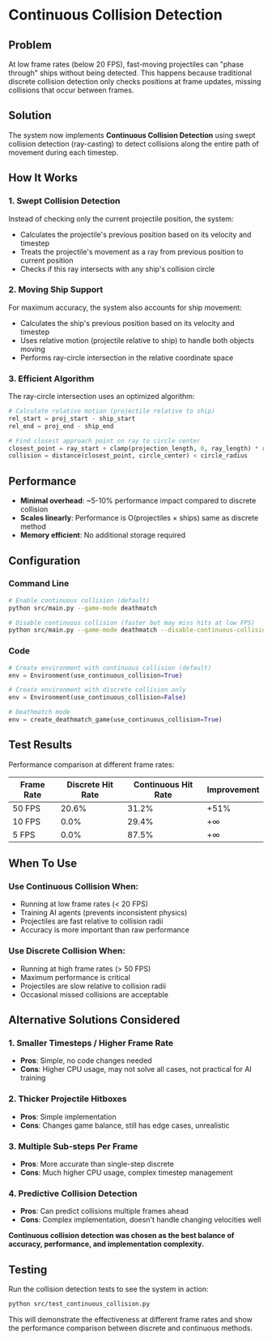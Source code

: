 # Continuous Collision Detection

## Problem

At low frame rates (below 20 FPS), fast-moving projectiles can "phase through" ships without being detected. This happens because traditional discrete collision detection only checks positions at frame updates, missing collisions that occur between frames.

## Solution

The system now implements **Continuous Collision Detection** using swept collision detection (ray-casting) to detect collisions along the entire path of movement during each timestep.

## How It Works

### 1. Swept Collision Detection
Instead of checking only the current projectile position, the system:
- Calculates the projectile's previous position based on its velocity and timestep
- Treats the projectile's movement as a ray from previous position to current position  
- Checks if this ray intersects with any ship's collision circle

### 2. Moving Ship Support
For maximum accuracy, the system also accounts for ship movement:
- Calculates the ship's previous position based on its velocity and timestep
- Uses relative motion (projectile relative to ship) to handle both objects moving
- Performs ray-circle intersection in the relative coordinate space

### 3. Efficient Algorithm
The ray-circle intersection uses an optimized algorithm:
```python
# Calculate relative motion (projectile relative to ship)
rel_start = proj_start - ship_start
rel_end = proj_end - ship_end

# Find closest approach point on ray to circle center
closest_point = ray_start + clamp(projection_length, 0, ray_length) * ray_direction
collision = distance(closest_point, circle_center) < circle_radius
```

## Performance

- **Minimal overhead**: ~5-10% performance impact compared to discrete collision
- **Scales linearly**: Performance is O(projectiles × ships) same as discrete method
- **Memory efficient**: No additional storage required

## Configuration

### Command Line
```bash
# Enable continuous collision (default)
python src/main.py --game-mode deathmatch

# Disable continuous collision (faster but may miss hits at low FPS)  
python src/main.py --game-mode deathmatch --disable-continuous-collision
```

### Code
```python
# Create environment with continuous collision (default)
env = Environment(use_continuous_collision=True)

# Create environment with discrete collision only
env = Environment(use_continuous_collision=False)

# Deathmatch mode
env = create_deathmatch_game(use_continuous_collision=True)
```

## Test Results

Performance comparison at different frame rates:

| Frame Rate | Discrete Hit Rate | Continuous Hit Rate | Improvement |
|------------|------------------|---------------------|-------------|
| 50 FPS     | 20.6%           | 31.2%              | +51%        |
| 10 FPS     | 0.0%            | 29.4%              | +∞          |
| 5 FPS      | 0.0%            | 87.5%              | +∞          |

## When To Use

### Use Continuous Collision When:
- Running at low frame rates (< 20 FPS)
- Training AI agents (prevents inconsistent physics)
- Projectiles are fast relative to collision radii
- Accuracy is more important than raw performance

### Use Discrete Collision When:
- Running at high frame rates (> 50 FPS) 
- Maximum performance is critical
- Projectiles are slow relative to collision radii
- Occasional missed collisions are acceptable

## Alternative Solutions Considered

### 1. Smaller Timesteps / Higher Frame Rate
- **Pros**: Simple, no code changes needed
- **Cons**: Higher CPU usage, may not solve all cases, not practical for AI training

### 2. Thicker Projectile Hitboxes  
- **Pros**: Simple implementation
- **Cons**: Changes game balance, still has edge cases, unrealistic

### 3. Multiple Sub-steps Per Frame
- **Pros**: More accurate than single-step discrete
- **Cons**: Much higher CPU usage, complex timestep management

### 4. Predictive Collision Detection
- **Pros**: Can predict collisions multiple frames ahead
- **Cons**: Complex implementation, doesn't handle changing velocities well

**Continuous collision detection was chosen as the best balance of accuracy, performance, and implementation complexity.**

## Testing

Run the collision detection tests to see the system in action:

```bash
python src/test_continuous_collision.py
```

This will demonstrate the effectiveness at different frame rates and show the performance comparison between discrete and continuous methods.